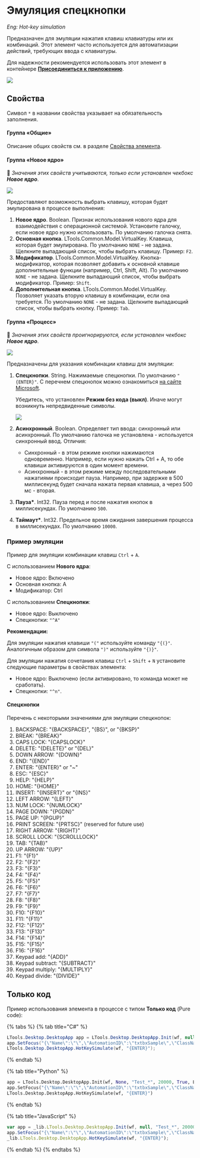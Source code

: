 # Эмуляция спецкнопки

*Eng: Hot-key simulation*

Предназначен для эмуляции нажатия клавиш клавиатуры или их комбинаций. Этот элемент часто используется для автоматизации действий, требующих ввода с клавиатуры.

Для надежности рекомендуется использовать этот элемент в контейнере [**Присоединиться к приложению**](https://docs.primo-rpa.ru/primo-rpa/g_elements/el_basic/els_desktop/el_desktop_attach).

![](<../../../.gitbook/assets/image (149).png>)


## Свойства
Символ `*` в названии свойства указывает на обязательность заполнения. 

#### Группа «Общие» 

Описание общих свойств см. в разделе [Свойства элемента](https://docs.primo-rpa.ru/primo-rpa/primo-studio/process/elements#svoistva-elementa).

#### Группа «Новое ядро»

:large_orange_diamond: *Значения этих свойств учитываются, только если установлен чекбокс **Новое ядро***.

![](<../../../.gitbook/assets/hot-key-emul-new-core-parameters.png>)

Предоставляют возможность выбрать клавишу, которая будет эмулирована в процессе выполнения:

1. **Новое ядро**. Boolean. Признак использования нового ядра для взаимодействия с операционной системой. Установите галочку, если новое ядро нужно использовать. По умолчанию галочка снята.
1. **Основная кнопка**. LTools.Common.Model.VirtualKey. Клавиша, которая будет эмулирована. По умолчанию `NONE` - не задана. Щелкните выпадающий список, чтобы выбрать клавишу. Пример: `F2`.
1. **Модификатор**. LTools.Common.Model.VirtualKey. Кнопка-модификатор, которая позволяет добавить к основной клавише дополнительные функции (например, Ctrl, Shift, Alt). По умолчанию `NONE` - не задана. Щелкните выпадающий список, чтобы выбрать модификатор. Пример: `Shift`.
1. **Дополнительная кнопка**. LTools.Common.Model.VirtualKey. Позволяет указать вторую клавишу в комбинации, если она требуется. По умолчанию `NONE` - не задана. Щелкните выпадающий список, чтобы выбрать кнопку. Пример: `Tab`.

#### Группа «Процесс»

:large_orange_diamond: *Значения этих свойств проигнорируются, если установлен чекбокс **Новое ядро***. 

![](<../../../.gitbook/assets/hot-key-emul-proccess-parameters-2.png>)

Предназначены для указания комбинации клавиш для эмуляции: 

1. **Спецкнопки**. String. Нажимаемые спецкнопки. По умолчанию `"{ENTER}"`. С перечнем спецкнопок можно ознакомиться [на сайте Microsoft](https://docs.microsoft.com/en-us/dotnet/api/system.windows.forms.sendkeys.send).

    Убедитесь, что установлен **Режим без кода (выкл)**. Иначе могут возникнуть непредвиденные символы.

    ![](<../../../.gitbook/assets/hot-key-emul-no-code.png>)

1. **Асинхронный**. Boolean. Определяет тип ввода: синхронный или асинхронный. По умолчанию галочка не установлена - используется синхронный ввод. Отличия:
   * Синхронный - в этом режиме кнопки нажимаются одновременно. Например, если нужно нажать Ctrl + A, то обе клавиши активируются в один момент времени.
   * Асинхронный - в этом режиме между последовательными нажатиями происходит пауза. Например, при задержке в 500 миллисекунд будет сначала нажата первая клавиша, а через 500 мс - вторая.
1. **Пауза\***. Int32. Пауза перед и после нажатия кнопок в миллисекундах. По умолчанию `500`.
1. **Таймаут\***. Int32. Предельное время ожидания завершения процесса в миллисекундах. По умолчанию `10000`.

### Пример эмуляции

Пример для эмуляции комбинации клавиш `Ctrl` + `A`.

С использованием **Нового ядра**:

* Новое ядро: Включено
* Основная кнопка: A
* Модификатор: Ctrl

С использованием **Спецкнопки**:

* Новое ядро: Выключено
* Спецкнопки: `"^A"`

**Рекомендации:**

Для эмуляции нажатия клавиши `"("` используйте команду `"{(}"`. Аналогичным образом для символа `")"` используйте `"{)}"`.

Для эмуляции нажатия сочетания клавиш `Ctrl` + `Shift` + `N` установите следующие параметры в свойствах элемента:

* Новое ядро: Выключено (если активировано, то команда может не сработать).
* Спецкнопки: `"^n"`.


#### Спецкнопки

Перечень с некоторыми значениями для эмуляции спецкнопок:

1. BACKSPACE: "{BACKSPACE}", "{BS}", or "{BKSP}"
2. BREAK: "{BREAK}"
3. CAPS LOCK: "{CAPSLOCK}"
4. DELETE: "{DELETE}" or "{DEL}"
5. DOWN ARROW: "{DOWN}"
6. END: "{END}"
7. ENTER: "{ENTER}" or "~"
8. ESC: "{ESC}"
9. HELP: "{HELP}"
10. HOME: "{HOME}"
11. INSERT: "{INSERT}" or "{INS}"
12. LEFT ARROW: "{LEFT}"
13. NUM LOCK: "{NUMLOCK}"
14. PAGE DOWN: "{PGDN}"
15. PAGE UP: "{PGUP}"
16. PRINT SCREEN: "{PRTSC}" (reserved for future use)
17. RIGHT ARROW: "{RIGHT}"
18. SCROLL LOCK: "{SCROLLLOCK}"
19. TAB: "{TAB}"
20. UP ARROW: "{UP}"
21. F1: "{F1}"
22. F2: "{F2}"
23. F3: "{F3}"
24. F4: "{F4}"
25. F5: "{F5}"
26. F6: "{F6}"
27. F7: "{F7}"
28. F8: "{F8}"
29. F9: "{F9}"
30. F10: "{F10}"
31. F11: "{F11}"
32. F12: "{F12}"
33. F13: "{F13}"
34. F14: "{F14}"
35. F15: "{F15}"
36. F16: "{F16}"
37. Keypad add: "{ADD}"
38. Keypad subtract: "{SUBTRACT}"
39. Keypad multiply: "{MULTIPLY}"
40. Keypad divide: "{DIVIDE}"


## Только код

Пример использования элемента в процессе с типом **Только код** (Pure code):

{% tabs %}
{% tab title="C#" %}
```csharp
LTools.Desktop.DesktopApp app = LTools.Desktop.DesktopApp.Init(wf, null, "Test_*", 20000, true, LTools.Desktop.Model.DesktopTypes.UIAUTOMATION);
app.SetFocus("{\"Name\":\"\",\"AutomationID\":\"txtbxSample\",\"ClassName\":\"TextBox\",\"AUIProperties\":[],\"TextSearchMode\":0,\"IsRoot\":false,\"IsQuickSearch\":false}");
LTools.Desktop.DesktopApp.HotKeySimulate(wf, "{ENTER}");
```
{% endtab %}

{% tab title="Python" %}
```python
app = LTools.Desktop.DesktopApp.Init(wf, None, "Test_*", 20000, True, LTools.Desktop.Model.DesktopTypes.UIAUTOMATION)
app.SetFocus("{\"Name\":\"\",\"AutomationID\":\"txtbxSample\",\"ClassName\":\"TextBox\",\"AUIProperties\":[],\"TextSearchMode\":0,\"IsRoot\":false,\"IsQuickSearch\":false}")
LTools.Desktop.DesktopApp.HotKeySimulate(wf, "{ENTER}")
```
{% endtab %}

{% tab title="JavaScript" %}
```javascript
var app = _lib.LTools.Desktop.DesktopApp.Init(wf, null, "Test_*", 20000, true, _lib.LTools.Desktop.Model.DesktopTypes.UIAUTOMATION);
app.SetFocus("{\"Name\":\"\",\"AutomationID\":\"txtbxSample\",\"ClassName\":\"TextBox\",\"AUIProperties\":[],\"TextSearchMode\":0,\"IsRoot\":false,\"IsQuickSearch\":false}");
_lib.LTools.Desktop.DesktopApp.HotKeySimulate(wf, "{ENTER}");
```
{% endtab %}
{% endtabs %}
